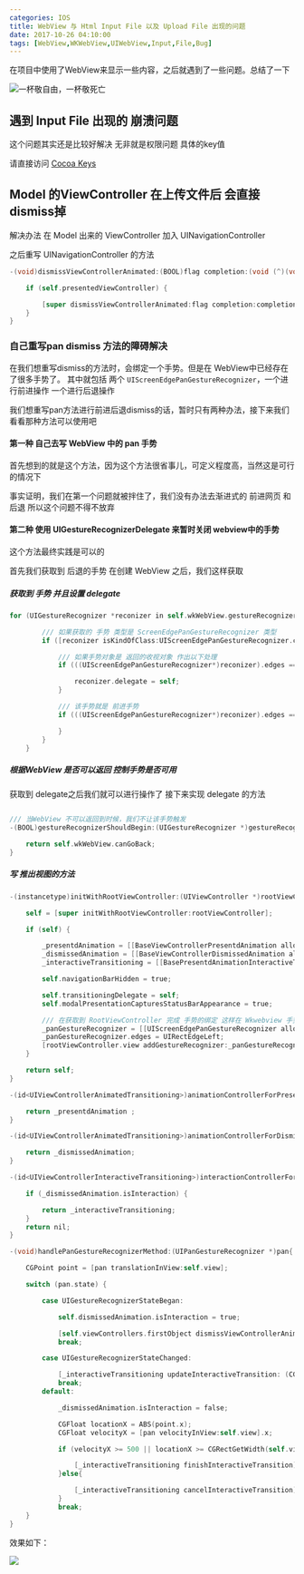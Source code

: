 ```yaml
---
categories: IOS
title: WebView 与 Html Input File 以及 Upload File 出现的问题
date: 2017-10-26 04:10:00
tags: [WebView,WKWebView,UIWebView,Input,File,Bug]
---
```


在项目中使用了WebView来显示一些内容，之后就遇到了一些问题。总结了一下

![一杯敬自由，一杯敬死亡](http://image.msiter.com/stock-photo-233150091.jpg "你还很年轻,将来你会遇到很多人,经历很多事,得到很多,也会失去很多<br/><br/>但无论如何,有两样东西,你绝不能丢弃,一个叫良心,另一个叫理想")

<!-- more -->

## 遇到 Input File 出现的 崩溃问题

这个问题其实还是比较好解决 无非就是权限问题 具体的key值

请直接访问 [Cocoa Keys](https://developer.apple.com/library/content/documentation/General/Reference/InfoPlistKeyReference/Articles/CocoaKeys.html)

## Model 的ViewController 在上传文件后 会直接 dismiss掉

解决办法 在 Model 出来的 ViewController 加入 UINavigationController

之后重写 UINavigationController 的方法

````objectivec
-(void)dismissViewControllerAnimated:(BOOL)flag completion:(void (^)(void))completion{

    if (self.presentedViewController) {

        [super dismissViewControllerAnimated:flag completion:completion];
    }
}
````

### 自己重写pan dismiss 方法的障碍解决

在我们想重写dismiss的方法时，会绑定一个手势。但是在 WebView中已经存在了很多手势了。
其中就包括 两个 `UIScreenEdgePanGestureRecognizer`，一个进行前进操作 一个进行后退操作

我们想重写pan方法进行前进后退dismiss的话，暂时只有两种办法，接下来我们看看那种方法可以使用吧

#### 第一种 自己去写 WebView 中的 pan 手势

首先想到的就是这个方法，因为这个方法很省事儿，可定义程度高，当然这是可行的情况下

事实证明，我们在第一个问题就被拌住了，我们没有办法去渐进式的 前进网页 和 后退 所以这个问题不得不放弃

#### 第二种 使用 UIGestureRecognizerDelegate 来暂时关闭 webview中的手势

这个方法最终实践是可以的

首先我们获取到 后退的手势 在创建 WebView 之后，我们这样获取

##### 获取到 手势 并且设置 delegate

````objectivec
for (UIGestureRecognizer *reconizer in self.wkWebView.gestureRecognizers) {

        /// 如果获取的 手势 类型是 ScreenEdgePanGestureRecognizer 类型
        if ([reconizer isKindOfClass:UIScreenEdgePanGestureRecognizer.class] ) {

            /// 如果手势对象是 返回的收视对象 作出以下处理
            if (((UIScreenEdgePanGestureRecognizer*)reconizer).edges == UIRectEdgeLeft) {

                reconizer.delegate = self;
            }

            /// 该手势就是 前进手势
            if (((UIScreenEdgePanGestureRecognizer*)reconizer).edges == UIRectEdgeRight) {

            }
        }
    }
````

##### 根据WebView 是否可以返回 控制手势是否可用

获取到 delegate之后我们就可以进行操作了 接下来实现 delegate 的方法

````objectivec

/// 当WebView 不可以返回到时候，我们不让该手势触发
-(BOOL)gestureRecognizerShouldBegin:(UIGestureRecognizer *)gestureRecognizer{

    return self.wkWebView.canGoBack;
}
````

##### 写 推出视图的方法

````objectivec
-(instancetype)initWithRootViewController:(UIViewController *)rootViewController{

    self = [super initWithRootViewController:rootViewController];

    if (self) {

        _presentdAnimation = [[BaseViewControllerPresentdAnimation alloc] init];
        _dismissedAnimation = [[BaseViewControllerDismissedAnimation alloc] init];
        _interactiveTransitioning = [[BasePresentdAnimationInteractiveTransition alloc]init];

        self.navigationBarHidden = true;

        self.transitioningDelegate = self;
        self.modalPresentationCapturesStatusBarAppearance = true;

        /// 在获取到 RootViewController 完成 手势的绑定 这样在 Wkwebview 手势不可用的时候 该手势就可以使用了
        _panGestureRecognizer = [[UIScreenEdgePanGestureRecognizer alloc] initWithTarget:self action:@selector(handlePanGestureRecognizerMethod:)];
        _panGestureRecognizer.edges = UIRectEdgeLeft;
        [rootViewController.view addGestureRecognizer:_panGestureRecognizer];
    }

    return self;
}

-(id<UIViewControllerAnimatedTransitioning>)animationControllerForPresentedController:(UIViewController *)presented presentingController:(UIViewController *)presenting sourceController:(UIViewController *)source{

    return _presentdAnimation ;
}

-(id<UIViewControllerAnimatedTransitioning>)animationControllerForDismissedController:(UIViewController *)dismissed{

    return _dismissedAnimation;
}

-(id<UIViewControllerInteractiveTransitioning>)interactionControllerForDismissal:(id<UIViewControllerAnimatedTransitioning>)animator{

    if (_dismissedAnimation.isInteraction) {

        return _interactiveTransitioning;
    }
    return nil;
}

-(void)handlePanGestureRecognizerMethod:(UIPanGestureRecognizer *)pan{

    CGPoint point = [pan translationInView:self.view];

    switch (pan.state) {

        case UIGestureRecognizerStateBegan:

            self.dismissedAnimation.isInteraction = true;

            [self.viewControllers.firstObject dismissViewControllerAnimated:true completion:nil];
            break;

        case UIGestureRecognizerStateChanged:

            [_interactiveTransitioning updateInteractiveTransition: (CGFloat)point.x/CGRectGetWidth(self.view.frame)];
            break;
        default:

            _dismissedAnimation.isInteraction = false;

            CGFloat locationX = ABS(point.x);
            CGFloat velocityX = [pan velocityInView:self.view].x;

            if (velocityX >= 500 || locationX >= CGRectGetWidth(self.view.frame)/2) {

                [_interactiveTransitioning finishInteractiveTransition];
            }else{

                [_interactiveTransitioning cancelInteractiveTransition];
            }
            break;
    }
}
````

效果如下：

![](http://image.msiter.com/wkwebview-screen-pan-cancel.gif)
